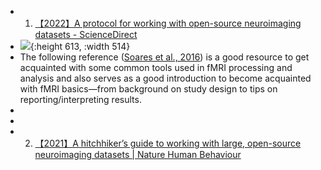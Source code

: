 - 1. [【2022】A protocol for working with open-source neuroimaging datasets - ScienceDirect](https://www.sciencedirect.com/science/article/pii/S2666166721007838?fr=RR-2&ref=pdf_download&rr=8c143d11fecf714f#fig1)
- ![](https://ars.els-cdn.com/content/image/1-s2.0-S2666166721007838-gr1.jpg){:height 613, :width 514}
- The following reference ([Soares et al., 2016](https://www.sciencedirect.com/science/article/pii/S2666166721007838?fr=RR-2&ref=pdf_download&rr=8c143d11fecf714f#bib43)) is a good resource to get acquainted with some common tools used in fMRI processing and analysis and also serves as a good introduction to become acquainted with fMRI basics—from background on study design to tips on reporting/interpreting results.
-
-
- 2. [【2021】A hitchhiker’s guide to working with large, open-source neuroimaging datasets | Nature Human Behaviour](https://www.nature.com/articles/s41562-020-01005-4)
